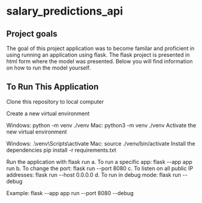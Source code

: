 # salary_predictions_api

## Project goals

The goal of this project application was to become familar and proficient in using running an application using flask. The flask project is presented in html form where the model was presented. Below you will find information on how to run the model yourself.
 
## To Run This Application

Clone this repository to local computer

Create a new virtual environment

Windows: python -m venv ./venv
Mac: python3 -m venv ./venv
Activate the new virtual environment

Windows: .\venv\Scripts\activate
Mac: source ./venv/bin/activate
Install the dependencies pip install -r requirements.txt

Run the application with flask run a. To run a specific app: flask --app app run
b. To change the port: flask run --port 8080
c. To listen on all public IP addresses: flask run --host 0.0.0.0 d. To run in debug mode: flask run --debug

Example: flask --app app run --port 8080 --debug 

